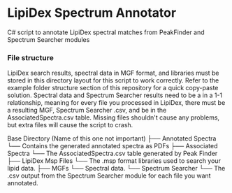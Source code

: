 # LipiDex Spectrum Annotator
C# script to annotate LipiDex spectral matches from PeakFinder and Spectrum Searcher modules


### File structure
LipiDex search results, spectral data in MGF format, and libraries must be stored in this directory layout for this script to work correctly.
Refer to the example folder structure section of this repository for a quick copy-paste solution. 
Spectral data and Spectrum Searcher results need to be a in a 1-1 relationship, meaning for every file you processed in LipiDex, there must be a resulting MGF, Spectrum Searcher .csv, and be in the AssociatedSpectra.csv table. Missing files shouldn't cause any problems, but extra files will cause the script to crash.

Base Directory (Name of this one not important)
├── Annotated Spectra
    └── Contains the generated annotated spectra as PDFs
├── Associated Spectra
    └── The AssociatedSpectra.csv table generated by Peak Finder
├── LipiDex Msp Files
    └── The .msp format libraries used to search your lipid data.
├── MGFs
    └── Spectral data.
└── Spectrum Searcher
    └── The .csv output from the Spectrum Searcher module for each file you want annotated.
